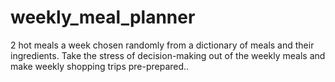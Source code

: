 # weekly_meal_planner
2 hot meals a week chosen randomly from a dictionary of meals and their ingredients. Take the stress of decision-making out of the weekly meals and make weekly shopping trips  pre-prepared..
